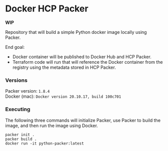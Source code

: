# Docker HCP Packer

**WIP**

Repository that will build a simple Python docker image locally using Packer.

End goal:
 * Docker container will be published to Docker Hub and HCP Packer.
 * Terraform code will run that will reference the Docker container from the registry using the metadata stored in HCP Packer.

### Versions

Packer version: `1.8.4`\
Docker (mac): `Docker version 20.10.17, build 100c701`


### Executing

The following three commands will initialize Packer, use Packer to build the image, and then run the image using Docker.

```shell
packer init .
packer build .
docker run -it python-packer:latest
```
